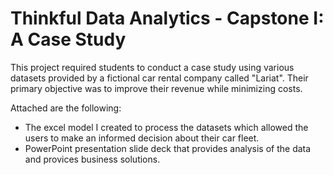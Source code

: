 # Thinkful Data Analytics - Capstone I: A Case Study

This project required students to conduct a case study using various datasets provided by a fictional car rental company called "Lariat". Their primary objective was to improve their revenue while minimizing costs.

Attached are the following: 
* The excel model I created to process the datasets which allowed the users to make an informed decision about their car fleet.
* PowerPoint presentation slide deck that provides analysis of the data and provices business solutions.
